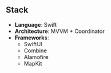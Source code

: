 ## Stack

- **Language**: Swift
- **Architecture**: MVVM + Coordinator
- **Frameworks**:
  - SwiftUI
  - Combine
  - Alamofire
  - MapKit
